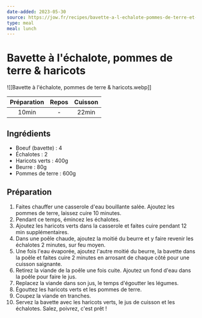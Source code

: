 ```yaml
---
date-added: 2023-05-30
source: https://jow.fr/recipes/bavette-a-l-echalote-pommes-de-terre-et-haricots-8fdndfcrf81clkw10y3f
type: meal
meal: lunch
---
```


# Bavette à l'échalote, pommes de terre & haricots

![[Bavette à l'échalote, pommes de terre & haricots.webp]]

| Préparation | Repos | Cuisson |
|:-----------:|:-----:|:-------:|
|    10min    |   -   |  22min  |

## Ingrédients

- Boeuf (bavette) : 4
- Échalotes : 2
- Haricots verts : 400g
- Beurre : 80g
- Pommes de terre : 600g

## Préparation

1. Faites chauffer une casserole d'eau bouillante salée. Ajoutez les pommes de terre, laissez cuire 10 minutes.
2. Pendant ce temps, émincez les échalotes.
3. Ajoutez les haricots verts dans la casserole et faites cuire pendant 12 min supplémentaires.
4. Dans une poêle chaude, ajoutez la moitié du beurre et y faire revenir les échalotes 2 minutes, sur feu moyen.
5. Une fois l'eau évaporée, ajoutez l'autre moitié du beurre, la bavette dans la poêle et faites cuire 2 minutes en arrosant de chaque côté pour une cuisson saignante.
6. Retirez la viande de la poêle une fois cuite. Ajoutez un fond d'eau dans la poêle pour faire le jus.
7. Replacez la viande dans son jus, le temps d'égoutter les légumes.
8. Égouttez les haricots verts et les pommes de terre.
9. Coupez la viande en tranches.
10. Servez la bavette avec les haricots verts, le jus de cuisson et les échalotes. Salez, poivrez, c'est prêt !
